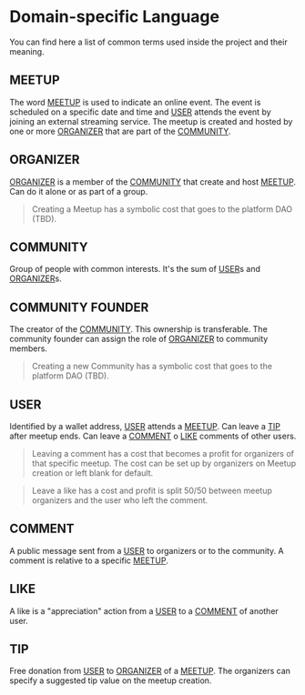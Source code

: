 # Domain-specific Language

You can find here a list of common terms used inside the project and their meaning.

## MEETUP

The word [MEETUP](#meetup) is used to indicate an online event. The event is scheduled on a specific date and time and [USER](#user) attends the event by joining an external streaming service. The meetup is created and hosted by one or more [ORGANIZER](#organizer) that are part of the [COMMUNITY](#community).

## ORGANIZER

[ORGANIZER](#organizer) is a member of the [COMMUNITY](#community) that create and host [MEETUP](#meetup). Can do it alone or as part of a group.
> Creating a Meetup has a symbolic cost that goes to the platform DAO (TBD).

## COMMUNITY

Group of people with common interests. It's the sum of [USER](#user)s and [ORGANIZER](#organizer)s. 

## COMMUNITY FOUNDER

The creator of the [COMMUNITY](#community). This ownership is transferable. The community founder can assign the role of [ORGANIZER](#organizer) to community members.
> Creating a new Community has a symbolic cost that goes to the platform DAO (TBD).

## USER

Identified by a wallet address, [USER](#user) attends a [MEETUP](#meetup). Can leave a [TIP](#tip) after meetup ends. Can leave a [COMMENT](#comment) o [LIKE](#like) comments of other users.

> Leaving a comment has a cost that becomes a profit for organizers of that specific meetup. The cost can be set up by organizers on Meetup creation or left blank for default.

> Leave a like has a cost and profit is split 50/50 between meetup organizers and the user who left the comment.

## COMMENT

A public message sent from a [USER](#user) to organizers or to the community. A comment is relative to a specific [MEETUP](#meetup).

## LIKE

A like is a "appreciation" action from a [USER](#user) to a [COMMENT](#comment) of another user. 

## TIP

Free donation from [USER](#user) to [ORGANIZER](#organizer) of a [MEETUP](#meetup). The organizers can specify a suggested tip value on the meetup creation.





